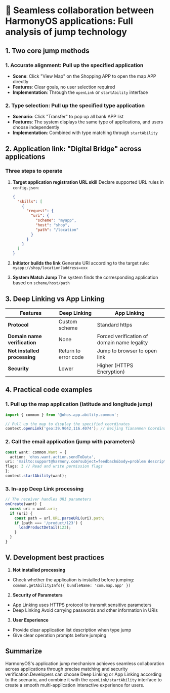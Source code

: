 # 🔗 Seamless collaboration between HarmonyOS applications: Full analysis of jump technology

## 1. Two core jump methods

### 1. Accurate alignment: Pull up the specified application
- **Scene**: Click "View Map" on the Shopping APP to open the map APP directly
- **Features**: Clear goals, no user selection required
- **Implementation**: Through the `openLink` or `startAbility` interface

### 2. Type selection: Pull up the specified type application
- **Scenario**: Click "Transfer" to pop up all bank APP list
- **Features**: The system displays the same type of applications, and users choose independently
- **Implementation**: Combined with type matching through `startAbility`


## 2. Application link: "Digital Bridge" across applications

### Three steps to operate
1. **Target application registration URL skill**
Declare supported URL rules in `config.json`:
   ```json
   {
     "skills": [
       {
         "request": {
           "uri": {
             "scheme": "myapp",
             "host": "shop",
             "path": "/location"
           }
         }
       }
     ]
   }
   ```

2. **Initiator builds the link**
Generate URI according to the target rule: `myapp://shop/location?address=xxx`

3. **System Match Jump**
The system finds the corresponding application based on `scheme/host/path`


## 3. Deep Linking vs App Linking

| Features | Deep Linking | App Linking |
|--------------|--------------------|----------------------|  
| **Protocol** | Custom scheme | Standard https |
| **Domain name verification** | None | Forced verification of domain name legality |
| **Not installed processing**| Return to error code | Jump to browser to open link |
| **Security** | Lower | Higher (HTTPS Encryption) |


## 4. Practical code examples

### 1. Pull up the map application (latitude and longitude jump)
```typescript
import { common } from '@ohos.app.ability.common';

// Pull up the map to display the specified coordinates
context.openLink('geo:39.9042,116.4074'); // Beijing Tiananmen Coordinates
```

### 2. Call the email application (jump with parameters)
```typescript
const want: common.Want = {
  action: 'ohos.want.action.sendToData',
uri: 'mailto:support@harmony.com?subject=feedback&body=problem description',
flags: 3 // Read and write permission flags
};
context.startAbility(want);
```

### 3. In-app Deep Link processing
```typescript
// The receiver handles URI parameters
onCreate(want) {
  const uri = want.uri;
  if (uri) {
    const path = url.URL.parseURL(uri).path;
    if (path === '/product/123') {
      loadProductDetail(123);
    }
  }
}
```  


## V. Development best practices

1. **Not installed processing**
- Check whether the application is installed before jumping:
     `common.getAbilityInfo({ bundleName: 'com.map.app' })`  

2. **Security of Parameters**
- App Linking uses HTTPS protocol to transmit sensitive parameters
- Deep Linking Avoid carrying passwords and other information in URIs

3. **User Experience**
- Provide clear application list description when type jump
- Give clear operation prompts before jumping


## Summarize
HarmonyOS's application jump mechanism achieves seamless collaboration across applications through precise matching and security verification.Developers can choose Deep Linking or App Linking according to the scenario, and combine it with the `openLink/startAbility` interface to create a smooth multi-application interactive experience for users.
